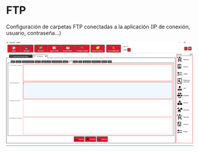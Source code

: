 # FTP

Configuración de carpetas FTP conectadas a la aplicación \(IP de conexión, usuario, contraseña...\)

![](../../../.gitbook/assets/image%20%28387%29.png)

